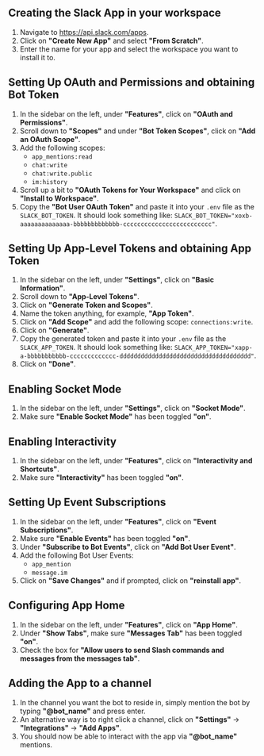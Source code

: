 ## Creating the Slack App in your workspace

1. Navigate to https://api.slack.com/apps.
2. Click on **"Create New App"** and select **"From Scratch"**.
3. Enter the name for your app and select the workspace you want to install it to.

## Setting Up OAuth and Permissions and obtaining Bot Token

1. In the sidebar on the left, under **"Features"**, click on **"OAuth and Permissions"**.
2. Scroll down to **"Scopes"** and under **"Bot Token Scopes"**, click on **"Add an OAuth Scope"**.
3. Add the following scopes:
   - `app_mentions:read`
   - `chat:write`
   - `chat:write.public`
   - `im:history`
4. Scroll up a bit to **"OAuth Tokens for Your Workspace"** and click on **"Install to Workspace"**.
5. Copy the **"Bot User OAuth Token"** and paste it into your `.env` file as the `SLACK_BOT_TOKEN`. It should look something like: `SLACK_BOT_TOKEN="xoxb-aaaaaaaaaaaaaa-bbbbbbbbbbbbb-ccccccccccccccccccccccccc"`.

## Setting Up App-Level Tokens and obtaining App Token

1. In the sidebar on the left, under **"Settings"**, click on **"Basic Information"**.
2. Scroll down to **"App-Level Tokens"**.
3. Click on **"Generate Token and Scopes"**.
4. Name the token anything, for example, **"App Token"**.
5. Click on **"Add Scope"** and add the following scope: `connections:write`.
6. Click on **"Generate"**.
7. Copy the generated token and paste it into your `.env` file as the `SLACK_APP_TOKEN`. It should look something like: `SLACK_APP_TOKEN="xapp-a-bbbbbbbbbbb-ccccccccccccc-ddddddddddddddddddddddddddddddddddddd"`.
8. Click on **"Done"**.

## Enabling Socket Mode

1. In the sidebar on the left, under **"Settings"**, click on **"Socket Mode"**.
2. Make sure **"Enable Socket Mode"** has been toggled **"on"**.

## Enabling Interactivity

1. In the sidebar on the left, under **"Features"**, click on **"Interactivity and Shortcuts"**.
2. Make sure **"Interactivity"** has been toggled **"on"**.

## Setting Up Event Subscriptions

1. In the sidebar on the left, under **"Features"**, click on **"Event Subscriptions"**.
2. Make sure **"Enable Events"** has been toggled **"on"**.
3. Under **"Subscribe to Bot Events"**, click on **"Add Bot User Event"**.
4. Add the following Bot User Events:
   - `app_mention`
   - `message.im`
5. Click on **"Save Changes"** and if prompted, click on **"reinstall app"**.

## Configuring App Home

1. In the sidebar on the left, under **"Features"**, click on **"App Home"**.
2. Under **"Show Tabs"**, make sure **"Messages Tab"** has been toggled **"on"**.
3. Check the box for **"Allow users to send Slash commands and messages from the messages tab"**.

## Adding the App to a channel

1. In the channel you want the bot to reside in, simply mention the bot by typing **"@bot_name"** and press enter.
2. An alternative way is to right click a channel, click on **"Settings"** -> **"Integrations"** -> **"Add Apps"**.
3. You should now be able to interact with the app via **"@bot_name"** mentions.
